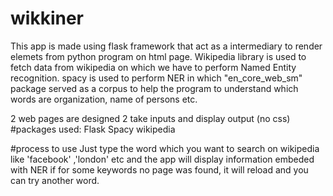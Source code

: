 # wikkiner
This app is made using flask framework that act as a intermediary to render elemets from python program on html page.
Wikipedia library is used to fetch data from wikipedia on which we have to perform Named Entity recognition.
spacy is used to perform NER in which "en_core_web_sm" package served as a corpus to help the program to understand which words are organization, name of persons etc.

2 web pages are designed 2 take inputs and display output (no css)
#packages used:
Flask
Spacy
wikipedia

#process to use
Just type the word which you want to search on wikipedia like 'facebook' ,'london' etc and the app will display information embeded with NER
if for some keywords no page was found, it will reload and you can try another word.
